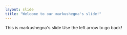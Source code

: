 ```yaml
---
layout: slide
title: "Welcome to our markushegna's slide!"
---
```

This is markushegna's slide
Use the left arrow to go back!
